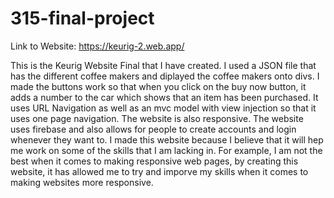 # 315-final-project

Link to Website: https://keurig-2.web.app/

This is the Keurig Website Final that I have created. I used a JSON file that has the different coffee makers and diplayed the coffee makers onto divs. I made the buttons work so that when you click on the buy now button, it adds a number to the car which shows that an item has been purchased. It uses URL Navigation as well as an mvc model with view injection so that it uses one page navigation. The website is also responsive. The website uses firebase and also allows for people to create accounts and login whenever they want to. I made this website because I believe that it will hep me work on some of the skills that I am lacking in. For example, I am not the best when it comes to making responsive web pages, by creating this website, it has allowed me to try and imporve my skills when it comes to making websites more responsive.
